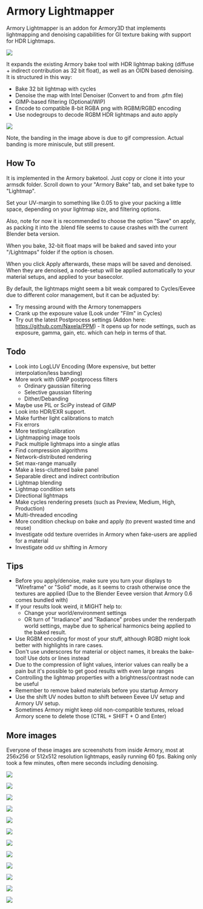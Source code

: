# Armory Lightmapper
Armory Lightmapper is an addon for Armory3D that implements lightmapping and denoising capabilities for GI texture baking with support for HDR Lightmaps.

![](img/Lightmap1.png)

It expands the existing Armory bake tool with HDR lightmap baking (diffuse + indirect contribution as 32 bit float), as well as an OIDN based denoising. It is structured in this way:

- Bake 32 bit lightmap with cycles
- Denoise the map with Intel Denoiser (Convert to and from .pfm file)
- GIMP-based filtering (Optional/WIP)
- Encode to compatible 8-bit RGBA png with RGBM/RGBD encoding
- Use nodegroups to decode RGBM HDR lightmaps and auto apply

![](img/Lightmap2.gif)

Note, the banding in the image above is due to gif compression. Actual banding is more miniscule, but still present.

## How To
It is implemented in the Armory baketool. Just copy or clone it into your armsdk folder. Scroll down to your "Armory Bake" tab, and set bake type to "Lightmap".

Set your UV-margin to something like 0.05 to give your packing a little space, depending on your lightmap size, and filtering options.

Also, note for now it is recommended to choose the option "Save" on apply, as packing it into the .blend file seems to cause crashes with the current Blender beta version.

When you bake, 32-bit float maps will be baked and saved into your "/Lightmaps" folder if the option is chosen.

When you click Apply afterwards, these maps will be saved and denoised. When they are denoised, a node-setup will be applied automatically to your material setups, and applied to your basecolor.

By default, the lightmaps might seem a bit weak compared to Cycles/Eevee due to different color management, but it can be adjusted by:
- Try messing around with the Armory tonemappers
- Crank up the exposure value (Look under "Film" in Cycles)
- Try out the latest Postprocess settings (Addon here: https://github.com/Naxela/PPM) - It opens up for node settings, such as exposure, gamma, gain, etc. which can help in terms of that.

## Todo
- Look into LogLUV Encoding (More expensive, but better interpolation/less banding)
- More work with GIMP postprocess filters
	- Ordinary gaussian filtering
	- Selective gaussian filtering
	- Dither/Debanding
- Maybe use PIL or SciPy instead of GIMP
- Look into HDR/EXR support.
- Make further light calibrations to match
- Fix errors
- More testing/calibration
- Lightmapping image tools
- Pack multiple lightmaps into a single atlas
- Find compression algorithms
- Network-distributed rendering
- Set max-range manually
- Make a less-cluttered bake panel
- Separable direct and indirect contribution
- Lightmap blending
- Lightmap condition sets
- Directional lightmaps
- Make cycles rendering presets (such as Preview, Medium, High, Production)
- Multi-threaded encoding
- More condition checkup on bake and apply (to prevent wasted time and reuse)
- Investigate odd texture overrides in Armory when fake-users are applied for a material
- Investigate odd uv shifting in Armory

## Tips

- Before you apply/denoise, make sure you turn your displays to "Wireframe" or "Solid" mode, as it seems to crash otherwise once the textures are applied (Due to the Blender Eevee version that Armory 0.6 comes bundled with)
- If your results look weird, it MIGHT help to:
	- Change your world/environment settings
	- OR turn of "Irradiance" and "Radiance" probes under the renderpath world settings, maybe due to spherical harmonics being applied to the baked result.
- Use RGBM encoding for most of your stuff, although RGBD might look better with highlights in rare cases.
- Don't use underscores for material or object names, it breaks the bake-tool! Use dots or lines instead
- Due to the compression of light values, interior values can really be a pain but it's possible to get good results with even large ranges
- Controlling the lightmap properties with a brightness/contrast node can be useful
- Remember to remove baked materials before you startup Armory
- Use the shift UV nodes button to shift between Eevee UV setup and Armory UV setup.
- Sometimes Armory might keep old non-compatible textures, reload Armory scene to delete those (CTRL + SHIFT + O and Enter)

## More images

Everyone of these images are screenshots from inside Armory, most at 256x256 or 512x512 resolution lightmaps, easily running 60 fps. Baking only took a few minutes, often mere seconds including denoising.

![](img/Lightmap14.jpg)

![](img/Lightmap13.jpg)

![](img/Lightmap12.gif)

![](img/Lightmap11.gif)

![](img/Lightmap10.jpg)

![](img/Lightmap9.jpg)

![](img/Lightmap8.jpg)

![](img/Lightmap7.jpg)

![](img/Lightmap6.jpg)

![](img/Lightmap5.jpg)

![](img/Lightmap4.jpg)

![](img/Lightmap3.jpg)




















